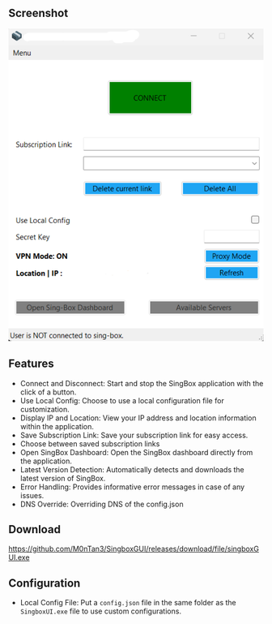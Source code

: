## Screenshot
<p align="center">
  <img src="https://github.com/M0nTan3/singboxgui/blob/main/singbox.png" alt="Logo" />
</p>

## Features

- Connect and Disconnect: Start and stop the SingBox application with the click of a button.
- Use Local Config: Choose to use a local configuration file for customization.
- Display IP and Location: View your IP address and location information within the application.
- Save Subscription Link: Save your subscription link for easy access.
- Choose between saved subscription links
- Open SingBox Dashboard: Open the SingBox dashboard directly from the application.
- Latest Version Detection: Automatically detects and downloads the latest version of SingBox.
- Error Handling: Provides informative error messages in case of any issues.
- DNS Override: Overriding DNS of the config.json

## Download 

https://github.com/M0nTan3/SingboxGUI/releases/download/file/singboxGUI.exe


## Configuration

- Local Config File: Put a `config.json` file in the same folder as the `SingboxUI.exe` file to use custom configurations.
